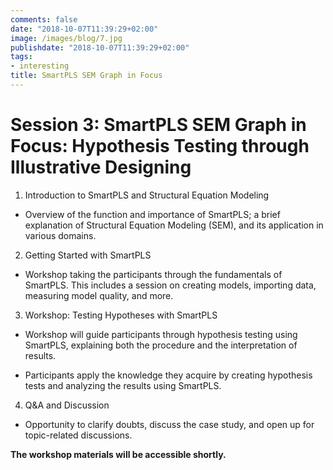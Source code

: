 ```yaml
---
comments: false
date: "2018-10-07T11:39:29+02:00"
image: /images/blog/7.jpg
publishdate: "2018-10-07T11:39:29+02:00"
tags:
- interesting
title: SmartPLS SEM Graph in Focus
---
```

# Session 3: SmartPLS SEM Graph in Focus: Hypothesis Testing through Illustrative Designing

1.	Introduction to SmartPLS and Structural Equation Modeling 

  - Overview of the function and importance of SmartPLS; a brief explanation of Structural Equation Modeling (SEM), and its application in various domains.
  
2.	Getting Started with SmartPLS

  - Workshop taking the participants through the fundamentals of SmartPLS. This includes a session on creating models, importing data, measuring model quality, and more.
  
3.	Workshop: Testing Hypotheses with SmartPLS

  - Workshop will guide participants through hypothesis testing using SmartPLS, explaining both the procedure and the interpretation of results.
  
  - Participants apply the knowledge they acquire by creating hypothesis tests and analyzing the results using SmartPLS.

4.	Q&A and Discussion
  
  -  Opportunity to clarify doubts, discuss the case study, and open up for topic-related discussions.


**The workshop materials will be accessible shortly.**